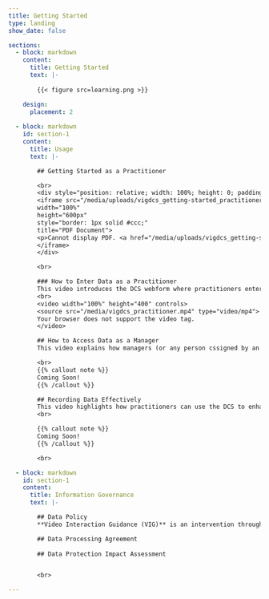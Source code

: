 ```yaml
---
title: Getting Started
type: landing
show_date: false

sections:
  - block: markdown
    content:
      title: Getting Started
      text: |-
        
        {{< figure src=learning.png >}}

    design:
      placement: 2
  
  - block: markdown
    id: section-1
    content:
      title: Usage
      text: |-

        ## Getting Started as a Practitioner

        <br>
        <div style="position: relative; width: 100%; height: 0; padding-bottom: 75%;">
        <iframe src="/media/uploads/vigdcs_getting-started_practitioner.pdf" 
        width="100%" 
        height="600px" 
        style="border: 1px solid #ccc;"
        title="PDF Document">
        <p>Cannot display PDF. <a href="/media/uploads/vigdcs_getting-started_practitioner.pdf">Download instead</a>.</p>
        </iframe>
        </div>

        <br>

        ### How to Enter Data as a Practitioner
        This video introduces the DCS webform where practitioners enter client meeting data. It is a practical introduction to data input. 
        <br>
        <video width="100%" height="400" controls>
        <source src="/media/vigdcs_practitioner.mp4" type="video/mp4">
        Your browser does not support the video tag.
        </video>

        ## How to Access Data as a Manager
        This video explains how managers (or any person cssigned by an organisation) can access their service's data. 

        <br>
        {{% callout note %}}
        Coming Soon!
        {{% /callout %}}

        ## Recording Data Effectively 
        This video highlights how practitioners can use the DCS to enhance VIG practice and record data to demonstrate impact. It covers how to effectively score goals and use appropriate measures both at time one and time two meetings.
        <br>

        {{% callout note %}}
        Coming Soon!
        {{% /callout %}}

        <br>

  - block: markdown
    id: section-1
    content:
      title: Information Governance
      text: |-

        ## Data Policy
        **Video Interaction Guidance (VIG)** is an intervention through which a practitioner aims to enhance communication within relationships. It works by engaging clients actively in a process of change towards realising their own hopes for a better future in their relationships with others who are important to them.

        ## Data Processing Agreement
 
        ## Data Protection Impact Assessment


        <br>

---
```


